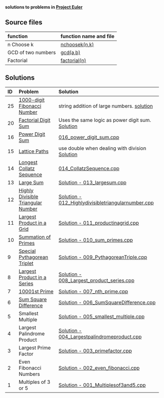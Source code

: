 **solutions to problems in [Project Euler](https://projecteuler.net/archives)**

## Source files

|function|function name and file|
|:---|:---|
|n Choose k|[nchoosek(n,k)](nchoosek.cpp)|
|GCD of two numbers|[gcd(a,b)](gcd.cpp)|
|Factorial|[factorial(n)](factorial.cpp)|

## Solutions

|ID| Problem| Solution|
|:---|:---|:---|
|25|[1000-digit Fibonacci Number](https://projecteuler.net/problem=25)|string addition of large numbers. [solution](025_Fibonacci.cpp)|
|20|[Factorial Digit Sum](https://projecteuler.net/problem=20)|Uses the same logic as power digit sum. [Solution](020_Factorial_Digit_Sum.cpp)|
|16|[Power Digit Sum](https://projecteuler.net/problem=16)|[016_power_digit_sum.cpp](016_power_digit_sum.cpp)|
|15|[Lattice Paths](https://projecteuler.net/problem=15)|use double when dealing with division [Solution](015_Lattice_Paths.cpp)|
|14|[Longest Collatz Sequence](https://projecteuler.net/problem=14)|[014_CollatzSequence.cpp](014_CollatzSequence.cpp)|
|13| [Large Sum](https://projecteuler.net/problem=13)|[Solution - 013_largesum.cpp](013_largesum.cpp)|
|12| [Highly Divisible Triangular Number](https://projecteuler.net/problem=12)|[Solution - 012_Highlydivisibletriangularnumber.cpp](012_Highlydivisibletriangularnumber.cpp)|
|11|[Largest Product in a Grid](https://projecteuler.net/problem=11)|[Solution - 011_productinagrid.cpp](011_productinagrid.cpp)|
|10|[Summation of Primes](https://projecteuler.net/problem=10)|[Solution - 010_sum_primes.cpp](010_sum_primes.cpp)|
|9| [Special Pythagorean Triplet](https://projecteuler.net/problem=9)|[Solution - 009_PythagoreanTriple.cpp](009_PythagoreanTriple.cpp)|
|8| [Largest Product in a Series](https://projecteuler.net/problem=8)|[Solution - 008_Largest_product_series.cpp](008_Largest_product_series.cpp)|
|7|[10001st Prime](https://projecteuler.net/problem=7)| [Solution - 007_nth_prime.cpp](007_nth_prime.cpp)|
|6|[Sum Square Difference](https://projecteuler.net/problem=6) | [Solution - 006_SumSquareDifference.cpp](006_SumSquareDifference.cpp)|
|5| Smallest Multiple | [Solution - 005_smallest_multiple.cpp](005_smallest_multiple.cpp)|
|4| Largest Palindrome Product | [Solution - 004_Largestpalindromeproduct.cpp](004_Largestpalindromeproduct.cpp)|
|3| Largest Prime Factor| [Solution - 003_primefactor.cpp](003_primefactor.cpp)|
|2| Even Fibonacci Numbers| [Solution - 002_even_fibonacci.cpp](002_even_fibonacci.cpp)|
|1|	Multiples of 3 or 5| [Solution - 001_Multiplesof3and5.cpp](001_Multiplesof3and5.cpp)|